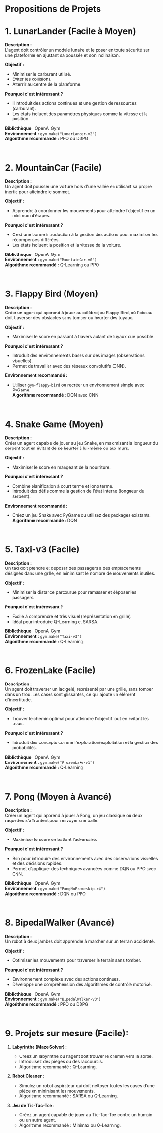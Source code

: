 # Propositions de Projets

# **1. LunarLander (Facile à Moyen)**  
**Description :**  
L'agent doit contrôler un module lunaire et le poser en toute sécurité sur une plateforme en ajustant sa poussée et son inclinaison.  

**Objectif :**  
- Minimiser le carburant utilisé.  
- Éviter les collisions.  
- Atterrir au centre de la plateforme.  

**Pourquoi c'est intéressant ?**  
- Il introduit des actions continues et une gestion de ressources (carburant).  
- Les états incluent des paramètres physiques comme la vitesse et la position.  

**Bibliothèque :** OpenAI Gym  
**Environnement :** `gym.make("LunarLander-v2")`  
**Algorithme recommandé :** PPO ou DDPG  

<br/>

# **2. MountainCar (Facile)**  
**Description :**  
Un agent doit pousser une voiture hors d'une vallée en utilisant sa propre inertie pour atteindre le sommet.  

**Objectif :**  
- Apprendre à coordonner les mouvements pour atteindre l’objectif en un minimum d’étapes.  

**Pourquoi c'est intéressant ?**  
- C’est une bonne introduction à la gestion des actions pour maximiser les récompenses différées.  
- Les états incluent la position et la vitesse de la voiture.  

**Bibliothèque :** OpenAI Gym  
**Environnement :** `gym.make("MountainCar-v0")`  
**Algorithme recommandé :** Q-Learning ou PPO  

<br/>

# **3. Flappy Bird (Moyen)**  
**Description :**  
Créer un agent qui apprend à jouer au célèbre jeu Flappy Bird, où l'oiseau doit traverser des obstacles sans tomber ou heurter des tuyaux.  

**Objectif :**  
- Maximiser le score en passant à travers autant de tuyaux que possible.  

**Pourquoi c'est intéressant ?**  
- Introduit des environnements basés sur des images (observations visuelles).  
- Permet de travailler avec des réseaux convolutifs (CNN).  

**Environnement recommandé :**  
- Utiliser `gym-flappy-bird` ou recréer un environnement simple avec PyGame.  
**Algorithme recommandé :** DQN avec CNN  

<br/>

# **4. Snake Game (Moyen)**  
**Description :**  
Créer un agent capable de jouer au jeu Snake, en maximisant la longueur du serpent tout en évitant de se heurter à lui-même ou aux murs.  

**Objectif :**  
- Maximiser le score en mangeant de la nourriture.  

**Pourquoi c'est intéressant ?**  
- Combine planification à court terme et long terme.  
- Introduit des défis comme la gestion de l’état interne (longueur du serpent).  

**Environnement recommandé :**  
- Créez un jeu Snake avec PyGame ou utilisez des packages existants.  
**Algorithme recommandé :** DQN  

<br/>

# **5. Taxi-v3 (Facile)**  
**Description :**  
Un taxi doit prendre et déposer des passagers à des emplacements désignés dans une grille, en minimisant le nombre de mouvements inutiles.  

**Objectif :**  
- Minimiser la distance parcourue pour ramasser et déposer les passagers.  

**Pourquoi c'est intéressant ?**  
- Facile à comprendre et très visuel (représentation en grille).  
- Idéal pour introduire Q-Learning et SARSA.  

**Bibliothèque :** OpenAI Gym  
**Environnement :** `gym.make("Taxi-v3")`  
**Algorithme recommandé :** Q-Learning  

<br/>

# **6. FrozenLake (Facile)**  
**Description :**  
Un agent doit traverser un lac gelé, représenté par une grille, sans tomber dans un trou. Les cases sont glissantes, ce qui ajoute un élément d'incertitude.  

**Objectif :**  
- Trouver le chemin optimal pour atteindre l'objectif tout en évitant les trous.  

**Pourquoi c'est intéressant ?**  
- Introduit des concepts comme l'exploration/exploitation et la gestion des probabilités.  

**Bibliothèque :** OpenAI Gym  
**Environnement :** `gym.make("FrozenLake-v1")`  
**Algorithme recommandé :** Q-Learning  

<br/>

# **7. Pong (Moyen à Avancé)**  
**Description :**  
Créer un agent qui apprend à jouer à Pong, un jeu classique où deux raquettes s'affrontent pour renvoyer une balle.  

**Objectif :**  
- Maximiser le score en battant l’adversaire.  

**Pourquoi c'est intéressant ?**  
- Bon pour introduire des environnements avec des observations visuelles et des décisions rapides.  
- Permet d’appliquer des techniques avancées comme DQN ou PPO avec CNN.  

**Bibliothèque :** OpenAI Gym  
**Environnement :** `gym.make("PongNoFrameskip-v4")`  
**Algorithme recommandé :** DQN ou PPO  


<br/>

# **8. BipedalWalker (Avancé)**  
**Description :**  
Un robot à deux jambes doit apprendre à marcher sur un terrain accidenté.  

**Objectif :**  
- Optimiser les mouvements pour traverser le terrain sans tomber.  

**Pourquoi c'est intéressant ?**  
- Environnement complexe avec des actions continues.  
- Développe une compréhension des algorithmes de contrôle motorisé.  

**Bibliothèque :** OpenAI Gym  
**Environnement :** `gym.make("BipedalWalker-v3")`  
**Algorithme recommandé :** PPO ou DDPG  

<br/>

# **9. Projets sur mesure (Facile):**

  

1. **Labyrinthe (Maze Solver)** :  
   - Créez un labyrinthe où l'agent doit trouver le chemin vers la sortie.  
   - Introduisez des pièges ou des raccourcis.  
   - Algorithme recommandé : Q-Learning.  

2. **Robot Cleaner** :  
   - Simulez un robot aspirateur qui doit nettoyer toutes les cases d'une pièce en minimisant les mouvements.  
   - Algorithme recommandé : SARSA ou Q-Learning.  

3. **Jeu de Tic-Tac-Toe** :  
   - Créez un agent capable de jouer au Tic-Tac-Toe contre un humain ou un autre agent.  
   - Algorithme recommandé : Minimax ou Q-Learning.  
